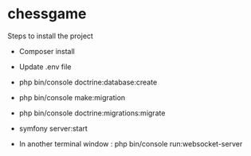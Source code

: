 # chessgame

Steps to install the project

- Composer install

- Update .env file

- php bin/console doctrine:database:create

- php bin/console make:migration

- php bin/console doctrine:migrations:migrate

- symfony server:start

- In another terminal window : php bin/console run:websocket-server
